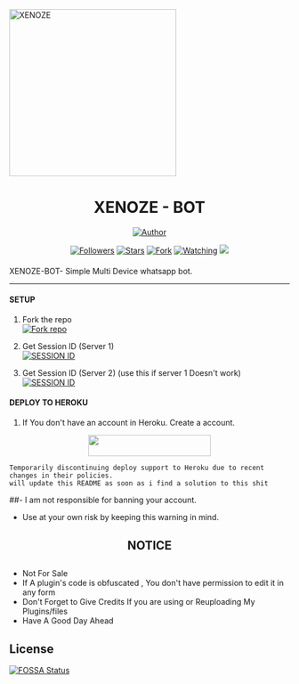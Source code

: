 <img alt="XENOZE" height="300" src="https://telegra.ph/file/bfb0574a64ad39c88d60d.jpg">
    <h1 align="center">XENOZE - BOT</h1>
  </a>
</p>
<p align="center">
<a href="https://github.com/GEEKMD099/XENOZE"><img title="Author" src="https://img.shields.io/badge/XENOZE BOT -black?style=for-the-badge&logo=telegram"></a>
<p/>
<p align="center">
<a href="https://github.com/GEEKMD099/XENOZE?tab=followers"><img title="Followers" src="https://img.shields.io/github/followers/GEEKMD099?label=Followers&style=social"></a>
<a href="https://github.com/GEEKMD099/XENOZE/stargazers/"><img title="Stars" src="https://img.shields.io/github/stars/GEEKMD099/XENOZE?&style=social"></a>
<a href="https://github.com/GEEKMD099/XENOZE/network/members"><img title="Fork" src="https://img.shields.io/github/forks/https:/GEEKMD099/XENOZE?style=social"></a>
<a href="https://github.com/GEEKMD099/XENOZE/watchers"><img title="Watching" src="https://img.shields.io/github/watchers/GEEKMD099/XENOZE?label=Watching&style=social"></a>
<a href="https://app.fossa.com/projects/git%2Bgithub.com%2FGEEKMD099%2FXENOZE-BOT?ref=badge_shield" alt="FOSSA Status"><img src="https://app.fossa.com/api/projects/git%2Bgithub.com%2FGEEKMD099%2FXENOZE-BOT.svg?type=shield"/></a>
</p>

####  
XENOZE-BOT- Simple Multi Device whatsapp bot.

***

#### SETUP

1. Fork the repo
    <br>
<a href='https://github.com/GEEKMD099/XENOZE/fork' target="_blank"><img alt='Fork repo' src='https://img.shields.io/badge/Fork Repo-100000?style=for-the-badge&logo=scan&logoColor=white&labelColor=black&color=black'/></a>



2. Get Session ID (Server 1)
    <br>
<a href='https://session.guruapi.tech' target="_blank"><img alt='SESSION ID' src='https://img.shields.io/badge/Session_id-100000?style=for-the-badge&logo=scan&logoColor=white&labelColor=black&color=black'/></a>


3. Get Session ID (Server 2) (use this if server 1 Doesn't work)
    <br>
<a href='https://replit.com/@UsharaniSahoo1/GURU-BOT-PAIR?v=1' target="_blank"><img alt='SESSION ID' src='https://img.shields.io/badge/Session_id-100000?style=for-the-badge&logo=scan&logoColor=white&labelColor=black&color=black'/></a>


#### DEPLOY TO HEROKU

1. If You don't have an account in Heroku. Create a account.
    <br>
<p align="center"><a href="https://signup.heroku.com"> <img src="https://img.shields.io/badge/heroku%20Account-blue?style=for-the-badge&logo=heroku" width="220" height="38.45"/></a></p>

```
Temporarily discontinuing deploy support to Heroku due to recent changes in their policies.
will update this README as soon as i find a solution to this shit
```

##- I am not responsible for banning your account.
- Use at your own risk by keeping this warning in mind.


<h2 align="center">  NOTICE
</h2>
   
## 
- Not For Sale
- If A plugin's code is obfuscated , You don't have permission to edit it in any form 
- Don't Forget to Give Credits If you are using or Reuploading My Plugins/files
- Have A Good Day Ahead



## License
[![FOSSA Status](https://app.fossa.com/api/projects/git%2Bgithub.com%2FGuru322%2FGURU-BOT.svg?type=large)](https://app.fossa.com/projects/git%2Bgithub.com%2FGuru322%2FGURU-BOT?ref=badge_large)
